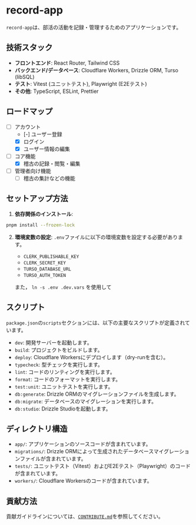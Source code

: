 # record-app

`record-app`は、部活の活動を記録・管理するためのアプリケーションです。

## 技術スタック

- **フロントエンド**: React Router, Tailwind CSS
- **バックエンド/データベース**: Cloudflare Workers, Drizzle ORM, Turso (libSQL)
- **テスト**: Vitest (ユニットテスト), Playwright (E2Eテスト)
- **その他**: TypeScript, ESLint, Prettier

## ロードマップ

- [ ] アカウント
  - [-] ユーザー登録
  - [x] ログイン
  - [x] ユーザー情報の編集

- [ ] コア機能
  - [x] 稽古の記録・閲覧・編集

- [ ] 管理者向け機能
  - [ ] 稽古の集計などの機能

## セットアップ方法

1.  **依存関係のインストール**:

```bash
pnpm install --frozen-lock
```

2.  **環境変数の設定**:
    `.env`ファイルに以下の環境変数を設定する必要があります。
    - `CLERK_PUBLISHABLE_KEY`
    - `CLERK_SECRET_KEY`
    - `TURSO_DATABASE_URL`
    - `TURSO_AUTH_TOKEN`

    また， `ln -s .env .dev.vars` を使用して

## スクリプト

`package.json`の`scripts`セクションには、以下の主要なスクリプトが定義されています。

- `dev`: 開発サーバーを起動します。
- `build`: プロジェクトをビルドします。
- `deploy`: Cloudflare Workersにデプロイします（dry-runを含む）。
- `typecheck`: 型チェックを実行します。
- `lint`: コードのリンティングを実行します。
- `format`: コードのフォーマットを実行します。
- `test:unit`: ユニットテストを実行します。
- `db:generate`: Drizzle ORMのマイグレーションファイルを生成します。
- `db:migrate`: データベースのマイグレーションを実行します。
- `db:studio`: Drizzle Studioを起動します。

## ディレクトリ構造

- `app/`: アプリケーションのソースコードが含まれています。
- `migrations/`: Drizzle ORMによって生成されたデータベースマイグレーションファイルが含まれています。
- `tests/`: ユニットテスト（Vitest）およびE2Eテスト（Playwright）のコードが含まれています。
- `workers/`: Cloudflare Workersのコードが含まれています。

## 貢献方法

貢献ガイドラインについては、[`CONTRIBUTE.md`](CONTRIBUTE.md)を参照してください。
